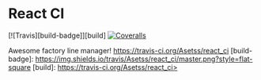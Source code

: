 # React CI
[![Travis][build-badge]][build]
[![Coveralls][coveralls-badge]][coveralls]

Awesome factory line manager!
https://travis-ci.org/Asetss/react_ci
[build-badge]: https://img.shields.io/travis/Asetss/react_ci/master.png?style=flat-square
[build]: https://travis-ci.org/Asetss/react_ci>

[coveralls-badge]: https://img.shields.io/coveralls/Asetss/react_ci/master.png?style=flat-square
[coveralls]: https://coveralls.io/github/Asetss/react_ci>